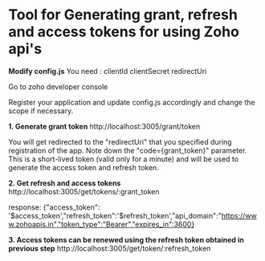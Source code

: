 # **Tool for Generating grant, refresh and access tokens for using Zoho api's**

**Modify config.js**
You need :
    clientId
    clientSecret
    redirectUri

Go to zoho developer console

Register your application and update config.js accordingly and change the scope if necessary.

**1. Generate grant token**
http://localhost:3005/grant/token

You will get redirected to the "redirectUri" that you specified during registration of the app. Note down the "code={grant_token}" parameter. This is a short-lived token (valid only for a minute) and will be used to generate the access token and refresh token.

**2. Get refresh and access tokens**
http://localhost:3005/get/tokens/:grant_token

response: {"access_token": '$access_token',"refresh_token":'$refresh_token',"api_domain":"https://www.zohoapis.in","token_type":"Bearer","expires_in":3600}

**3. Access tokens can be renewed using the refresh token obtained in previous step**
http://localhost:3005/get/token/:refresh_token


